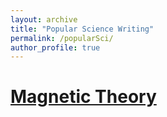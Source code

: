 ```yaml
---
layout: archive
title: "Popular Science Writing"
permalink: /popularSci/
author_profile: true
---
```


# [Magnetic Theory](_popularSci/faulkMagneticTheory.pdf)
